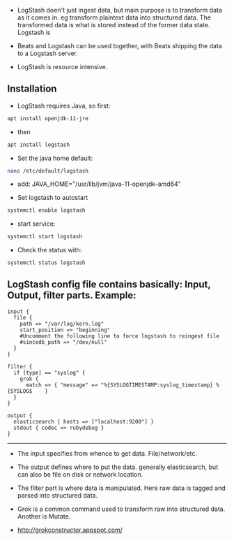 - LogStash doen't just ingest data, but main purpose is to transform data as it comes in. eg transform plaintext data into structured data. The transformed data is what is stored instead of the former data state. Logstash is 

- Beats and Logstash can be used together, with Beats shipping the data to a Logstash server.

- LogStash is resource intensive. 

## Installation

- LogStash requires Java, so first:
```bash
apt install openjdk-11-jre
```
- then
```bash
apt install logstash
```
- Set the java home default:
```bash
nano /etc/default/logstash
```
- add: JAVA_HOME="/usr/lib/jvm/java-11-openjdk-amd64"

- Set logstash to autostart
```bash
systemctl enable logstash
```
- start service: 

```bash
systemctl start logstash
```
- Check the status with:
```bash
systemctl status logstash
```

LogStash config file contains basically: Input, Output, filter parts.
Example:
-------------------------------
```
input {
  file {
    path => "/var/log/kern.log"
    start_position => "beginning"
    #Uncomment the following line to force logstash to reingest file
    #sincedb_path => "/dev/null"
  }
}

filter {
  if [type] == "syslog" {
    grok {
      match => { "message" => "%{SYSLOGTIMESTAMP:syslog_timestamp} %{SYSLOG$    }
  }
}

output {
  elasticsearch { hosts => ["localhost:9200"] }
  stdout { codec => rubydebug }
}

```
------------------------

- The input specifies from whence to get data. File/network/etc. 
- The output defines where to put the data. generally elasticsearch, but can also be file on disk or network location.

- The filter part is where data is manipulated. Here raw data is tagged and parsed into structured data. 
- Grok is a common command used to transform raw into structured data. Another is Mutate.

- http://grokconstructor.appspot.com/


